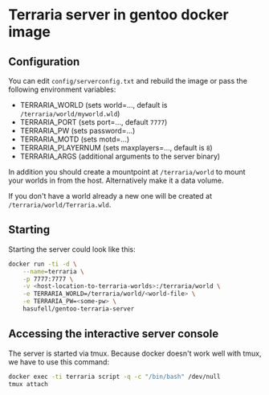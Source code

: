 # Terraria server in gentoo docker image

## Configuration

You can edit `config/serverconfig.txt` and rebuild the image or pass the
following environment variables:
* TERRARIA_WORLD (sets world=..., default is `/terraria/world/myworld.wld`)
* TERRARIA_PORT (sets port=..., default `7777`)
* TERRARIA_PW (sets password=...)
* TERRARIA_MOTD (sets motd=...)
* TERRARIA_PLAYERNUM (sets maxplayers=..., default is `8`)
* TERRARIA_ARGS (additional arguments to the server binary)

In addition you should create a mountpoint at `/terraria/world` to mount your
worlds in from the host. Alternatively make it a data volume.

If you don't have a world already a new one will be created at
`/terraria/world/Terraria.wld`.

## Starting

Starting the server could look like this:

```sh
docker run -ti -d \
	--name=terraria \
	-p 7777:7777 \
	-v <host-location-to-terraria-worlds>:/terraria/world \
	-e TERRARIA_WORLD=/terraria/world/<world-file> \
	-e TERRARIA_PW=<some-pw> \
	hasufell/gentoo-terraria-server
```

## Accessing the interactive server console

The server is started via tmux. Because docker doesn't work well with tmux,
we have to use this command:

```sh
docker exec -ti terraria script -q -c "/bin/bash" /dev/null
tmux attach
```
